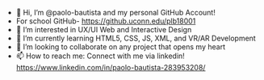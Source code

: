 - 👋 Hi, I’m @paolo-bautista and my personal GitHub Account!
- For school GitHub- https://github.uconn.edu/plb18001
- 👀 I’m interested in UX/UI Web and Interactive Design
- 🌱 I’m currently learning HTML5, CSS, JS, XML, and VR/AR Development
- 💞️ I’m looking to collaborate on any project that opens my heart
- 📫 How to reach me: Connect with me via linkedin! https://www.linkedin.com/in/paolo-bautista-283953208/
